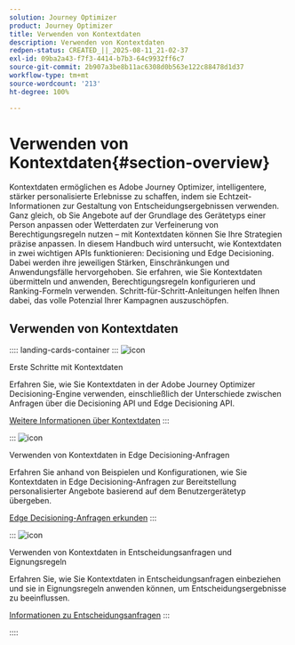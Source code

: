 ```yaml
---
solution: Journey Optimizer
product: Journey Optimizer
title: Verwenden von Kontextdaten
description: Verwenden von Kontextdaten
redpen-status: CREATED_||_2025-08-11_21-02-37
exl-id: 09ba2a43-f7f3-4414-b7b3-64c9932ff6c7
source-git-commit: 2b907a3be8b11ac6308d0b563e122c88478d1d37
workflow-type: tm+mt
source-wordcount: '213'
ht-degree: 100%

---
```


# Verwenden von Kontextdaten{#section-overview}

Kontextdaten ermöglichen es Adobe Journey Optimizer, intelligentere, stärker personalisierte Erlebnisse zu schaffen, indem sie Echtzeit-Informationen zur Gestaltung von Entscheidungsergebnissen verwenden. Ganz gleich, ob Sie Angebote auf der Grundlage des Gerätetyps einer Person anpassen oder Wetterdaten zur Verfeinerung von Berechtigungsregeln nutzen – mit Kontextdaten können Sie Ihre Strategien präzise anpassen. In diesem Handbuch wird untersucht, wie Kontextdaten in zwei wichtigen APIs funktionieren: Decisioning und Edge Decisioning. Dabei werden ihre jeweiligen Stärken, Einschränkungen und Anwendungsfälle hervorgehoben. Sie erfahren, wie Sie Kontextdaten übermitteln und anwenden, Berechtigungsregeln konfigurieren und Ranking-Formeln verwenden. Schritt-für-Schritt-Anleitungen helfen Ihnen dabei, das volle Potenzial Ihrer Kampagnen auszuschöpfen.

## Verwenden von Kontextdaten

:::: landing-cards-container
:::
![icon](https://cdn.experienceleague.adobe.com/icons/circle-play.svg?lang=de)

Erste Schritte mit Kontextdaten

Erfahren Sie, wie Sie Kontextdaten in der Adobe Journey Optimizer Decisioning-Engine verwenden, einschließlich der Unterschiede zwischen Anfragen über die Decisioning API und Edge Decisioning API.

[Weitere Informationen über Kontextdaten](../using/offers/context-data.md)
:::

:::
![icon](https://cdn.experienceleague.adobe.com/icons/code-branch.svg?lang=de)

Verwenden von Kontextdaten in Edge Decisioning-Anfragen

Erfahren Sie anhand von Beispielen und Konfigurationen, wie Sie Kontextdaten in Edge Decisioning-Anfragen zur Bereitstellung personalisierter Angebote basierend auf dem Benutzergerätetyp übergeben.

[Edge Decisioning-Anfragen erkunden](../using/offers/context-data-edge.md)
:::

:::
![icon](https://cdn.experienceleague.adobe.com/icons/list-check.svg?lang=de)

Verwenden von Kontextdaten in Entscheidungsanfragen und Eignungsregeln

Erfahren Sie, wie Sie Kontextdaten in Entscheidungsanfragen einbeziehen und sie in Eignungsregeln anwenden können, um Entscheidungsergebnisse zu beeinflussen.

[Informationen zu Entscheidungsanfragen](../using/offers/context-data-decisioning.md)
:::

::::
